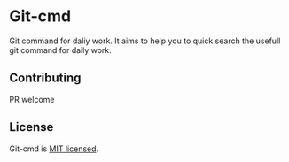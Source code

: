 # Git-cmd

Git command for daliy work. It aims to help you to quick search the usefull git command for daily work. 

## Contributing

PR welcome

## License

Git-cmd is [MIT licensed](./LICENSE).
